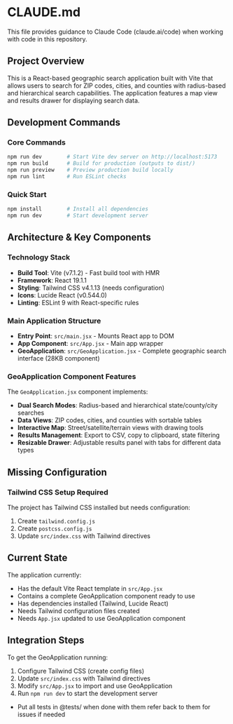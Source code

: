# CLAUDE.md

This file provides guidance to Claude Code (claude.ai/code) when working with code in this repository.

## Project Overview

This is a React-based geographic search application built with Vite that allows users to search for ZIP codes, cities, and counties with radius-based and hierarchical search capabilities. The application features a map view and results drawer for displaying search data.

## Development Commands

### Core Commands
```bash
npm run dev        # Start Vite dev server on http://localhost:5173
npm run build      # Build for production (outputs to dist/)
npm run preview    # Preview production build locally
npm run lint       # Run ESLint checks
```

### Quick Start
```bash
npm install        # Install all dependencies
npm run dev        # Start development server
```

## Architecture & Key Components

### Technology Stack
- **Build Tool**: Vite (v7.1.2) - Fast build tool with HMR
- **Framework**: React 19.1.1
- **Styling**: Tailwind CSS v4.1.13 (needs configuration)
- **Icons**: Lucide React (v0.544.0)
- **Linting**: ESLint 9 with React-specific rules

### Main Application Structure
- **Entry Point**: `src/main.jsx` - Mounts React app to DOM
- **App Component**: `src/App.jsx` - Main app wrapper
- **GeoApplication**: `src/GeoApplication.jsx` - Complete geographic search interface (28KB component)

### GeoApplication Component Features
The `GeoApplication.jsx` component implements:
- **Dual Search Modes**: Radius-based and hierarchical state/county/city searches
- **Data Views**: ZIP codes, cities, and counties with sortable tables
- **Interactive Map**: Street/satellite/terrain views with drawing tools
- **Results Management**: Export to CSV, copy to clipboard, state filtering
- **Resizable Drawer**: Adjustable results panel with tabs for different data types

## Missing Configuration

### Tailwind CSS Setup Required
The project has Tailwind CSS installed but needs configuration:
1. Create `tailwind.config.js`
2. Create `postcss.config.js`
3. Update `src/index.css` with Tailwind directives

## Current State

The application currently:
- Has the default Vite React template in `src/App.jsx`
- Contains a complete GeoApplication component ready to use
- Has dependencies installed (Tailwind, Lucide React)
- Needs Tailwind configuration files created
- Needs `App.jsx` updated to use GeoApplication component

## Integration Steps

To get the GeoApplication running:
1. Configure Tailwind CSS (create config files)
2. Update `src/index.css` with Tailwind directives
3. Modify `src/App.jsx` to import and use GeoApplication
4. Run `npm run dev` to start the development server
- Put all tests in @tests/ when done with them refer back to them for issues if needed
